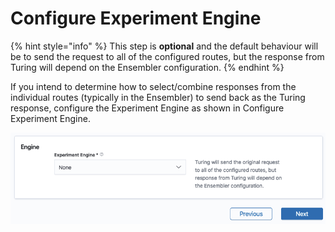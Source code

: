 # Configure Experiment Engine

{% hint style="info" %}
This step is **optional** and the default behaviour will be to send the request to all of the configured routes, but the response from Turing will depend on the Ensembler configuration.
{% endhint %}

If you intend to determine how to select/combine responses from the individual routes (typically in the Ensembler) to send back as the Turing response, configure the Experiment Engine as shown in Configure Experiment Engine. 

![](../../.gitbook/assets/configure_expriement_engine.png)

